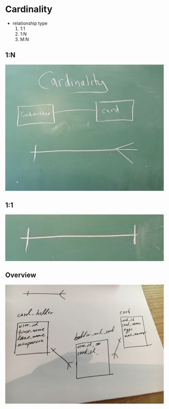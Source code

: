 # Cardinality
* relationship type
    1. 1:1
    2. 1:N
    3. M:N

## 1:N
<img src="./assets/one_to_many.png" />

## 1:1
<img src="./assets/one_to_one.png" />

## Overview
<img src="./assets/cardinality.jpg" />
